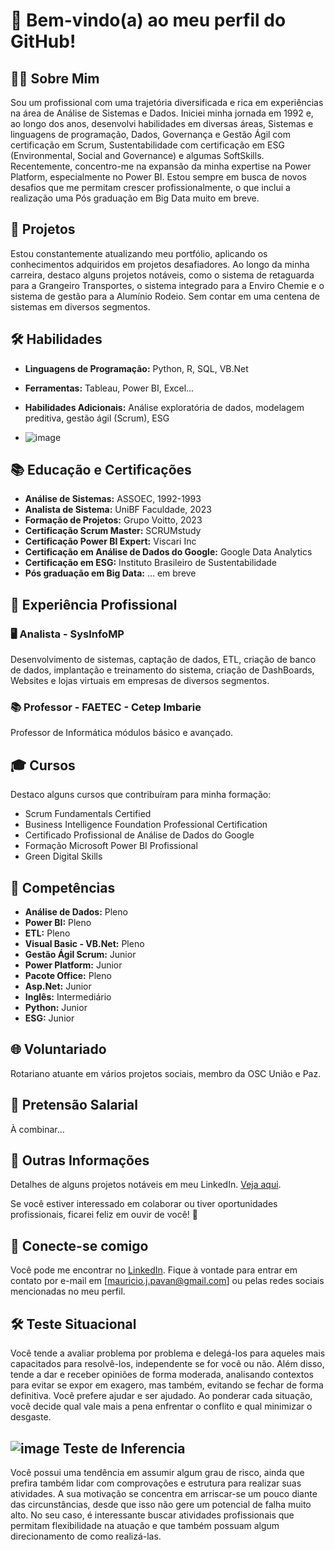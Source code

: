 # 👋 Bem-vindo(a) ao meu perfil do GitHub! 

## 👩‍💻 Sobre Mim
Sou um profissional com uma trajetória diversificada e rica em experiências na área de Análise de Sistemas e Dados. 
Iniciei minha jornada em 1992 e, ao longo dos anos, desenvolvi habilidades em diversas áreas, Sistemas e linguagens de programação, Dados, Governança e Gestão Ágil com certificação em Scrum, 
Sustentabilidade com certificação em ESG (Environmental, Social and Governance) e algumas SoftSkills. 
Recentemente, concentro-me na expansão da minha expertise na Power Platform, especialmente no Power BI. 
Estou sempre em busca de novos desafios que me permitam crescer profissionalmente, o que inclui a realização uma Pós graduação em Big Data muito em breve.

## 🚀 Projetos
Estou constantemente atualizando meu portfólio, aplicando os conhecimentos adquiridos em projetos desafiadores. 
Ao longo da minha carreira, destaco alguns projetos notáveis, como o sistema de retaguarda para a Grangeiro Transportes, o sistema integrado
para a Enviro Chemie e o sistema de gestão para a Alumínio Rodeio. Sem contar em uma centena de sistemas em diversos segmentos.

## 🛠️ Habilidades
- **Linguagens de Programação:** Python, R, SQL, VB.Net
- **Ferramentas:** Tableau, Power BI, Excel...
- **Habilidades Adicionais:** Análise exploratória de dados, modelagem preditiva, gestão ágil (Scrum), ESG

- ![image](https://github.com/MauricioJJPavan/MauricioJJPavan/assets/132507042/4a150de8-d62f-402c-8189-693453b1caec)


## 📚 Educação e Certificações
- **Análise de Sistemas:** ASSOEC, 1992-1993
- **Analista de Sistema:** UniBF Faculdade, 2023
- **Formação de Projetos:** Grupo Voitto, 2023
- **Certificação Scrum Master:** SCRUMstudy
- **Certificação Power BI Expert:** Viscari Inc
- **Certificação em Análise de Dados do Google:** Google Data Analytics
- **Certificação em ESG:** Instituto Brasileiro de Sustentabilidade
- **Pós graduação em Big Data:** ... em breve

## 🏢 Experiência Profissional
### 🖥️ Analista - SysInfoMP
Desenvolvimento de sistemas, captação de dados, ETL, criação de banco de dados, implantação e treinamento do sistema, criação de DashBoards, Websites e 
lojas virtuais em empresas de diversos segmentos.

### 📚 Professor - FAETEC - Cetep Imbarie
Professor de Informática módulos básico e avançado.

## 🎓 Cursos
Destaco alguns cursos que contribuíram para minha formação:
- Scrum Fundamentals Certified
- Business Intelligence Foundation Professional Certification
- Certificado Profissional de Análise de Dados do Google
- Formação Microsoft Power BI Profissional
- Green Digital Skills

## 🚀 Competências
- **Análise de Dados:** Pleno
- **Power BI:** Pleno
- **ETL:** Pleno
- **Visual Basic - VB.Net:** Pleno
- **Gestão Ágil Scrum:** Junior
- **Power Platform:** Junior
- **Pacote Office:** Pleno
- **Asp.Net:** Junior
- **Inglês:** Intermediário
- **Python:** Junior
- **ESG:** Junior

## 🌐 Voluntariado
Rotariano atuante em vários projetos sociais, membro da OSC União e Paz.

## 💸 Pretensão Salarial
À combinar...

## 🌟 Outras Informações
Detalhes de alguns projetos notáveis em meu LinkedIn. [Veja aqui](https://www.linkedin.com/in/mauricio-pavan/).

Se você estiver interessado em colaborar ou tiver oportunidades profissionais, ficarei feliz em ouvir de você! 💬

## 🔗 Conecte-se comigo
Você pode me encontrar no [LinkedIn](https://www.linkedin.com/in/mauricio-pavan/). Fique à vontade para entrar em contato por e-mail em [mauricio.j.pavan@gmail.com] ou pelas redes sociais mencionadas no meu perfil.



## 🛠️ Teste Situacional
Você tende a avaliar problema por problema e delegá-los para aqueles mais capacitados para resolvê-los, independente se for você ou não. Além disso, tende a dar e receber opiniões de forma moderada, analisando contextos para evitar se expor em exagero, mas também, evitando se fechar de forma definitiva. Você prefere ajudar e ser ajudado. Ao ponderar cada situação, você decide qual vale mais a pena enfrentar o conflito e qual minimizar o desgaste.

## ![image](https://github.com/MauricioJJPavan/MauricioJJPavan/assets/132507042/4ffdb9e1-2b7f-48fa-92ac-ef74b79c30e3) Teste de Inferencia
Você possui uma tendência em assumir algum grau de risco, ainda que prefira também lidar com comprovações e estrutura para realizar suas atividades. A sua motivação se concentra em arriscar-se um pouco diante das circunstâncias, desde que isso não gere um potencial de falha muito alto. No seu caso, é interessante buscar atividades profissionais que permitam flexibilidade na atuação e que também possuam algum direcionamento de como realizá-las.
